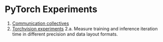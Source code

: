 # PyTorch Experiments
1. [Communication collectives](https://github.com/sandeepkumar-skb/pytorch_experiments/tree/main/communication_collectives)
2. [Torchvision experiments](https://github.com/sandeepkumar-skb/pytorch_experiments/tree/main/torchvision_exp)
2.a. Measure training and inference iteration time in different precision and data layout formats.
  
